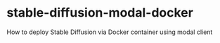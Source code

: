 # stable-diffusion-modal-docker
How to deploy Stable Diffusion via Docker container using modal client
